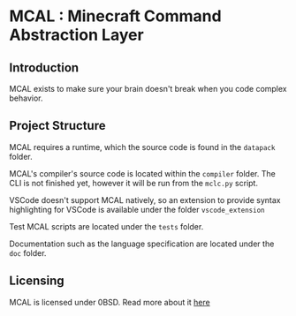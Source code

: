 # MCAL : Minecraft Command Abstraction Layer

## Introduction
MCAL exists to make sure your brain doesn't break when you code complex behavior.

## Project Structure
MCAL requires a runtime, which the source code is found in the `datapack` folder.

MCAL's compiler's source code is located within the `compiler` folder. The CLI is not finished yet, however it will be run from the `mclc.py` script.

VSCode doesn't support MCAL natively, so an extension to provide syntax highlighting for VSCode is available under the folder `vscode_extension`

Test MCAL scripts are located under the `tests` folder.

Documentation such as the language specification are located under the `doc` folder.

## Licensing
MCAL is licensed under 0BSD. Read more about it [here](LICENSE)
